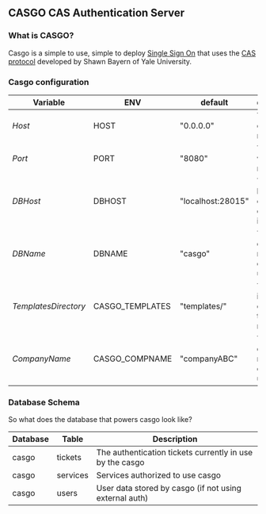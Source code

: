 ## CASGO CAS Authentication Server

### What is CASGO?

Casgo is a simple to use, simple to deploy [Single Sign On](http://en.wikipedia.org/wiki/Single_sign-on) that uses the [CAS protocol](http://en.wikipedia.org/wiki/Central_Authentication_Service) developed by Shawn Bayern of Yale University.


### Casgo configuration


|Variable               |ENV              |default           |description                                |
|-----------------------|-----------------|------------------|-------------------------------------------|
|*Host*                 |HOST             |"0.0.0.0"         |The host on which to run casgo             |
|*Port*                 |PORT             |"8080"            |The port on which to run casgo             |
|*DBHost*               |DBHOST           |"localhost:28015" |The hostname of database instance          |
|*DBName*               |DBNAME           |"casgo"           |The database name for casgo to use         |
|*TemplatesDirectory*   |CASGO_TEMPLATES  |"templates/"      |The folder in which casgo templates reside |
|*CompanyName*          |CASGO_COMPNAME   |"companyABC"      |The database name for casgo to use         |


### Database Schema

So what does the database that powers casgo look like?

|Database |Table    |Description                                                   |
|---------|---------|--------------------------------------------------------------|
|casgo    |tickets  |The authentication tickets currently in use by the casgo      |
|casgo    |services |Services authorized to use casgo                              |
|casgo    |users    |User data stored by casgo (if not using external auth)        |
